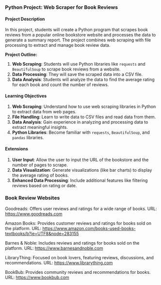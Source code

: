### Python Project: Web Scraper for Book Reviews

#### **Project Description**
In this project, students will create a Python program that scrapes book reviews from a popular online bookstore website and processes the data to generate a summary report. The project combines web scraping with file processing to extract and manage book review data.

**Project Outline:**
1. **Web Scraping**: Students will use Python libraries like `requests` and `BeautifulSoup` to scrape book reviews from a website.
2. **Data Processing**: They will save the scraped data into a CSV file.
3. **Data Analysis**: Students will analyze the data to find the average rating for each book and count the number of reviews.

#### **Learning Objectives**
1. **Web Scraping**: Understand how to use web scraping libraries in Python to extract data from web pages.
2. **File Handling**: Learn to write data to CSV files and read data from them.
3. **Data Analysis**: Gain experience in analyzing and processing data to extract meaningful insights.
4. **Python Libraries**: Become familiar with `requests`, `BeautifulSoup`, and `pandas` libraries.

#### **Extensions**
1. **User Input**: Allow the user to input the URL of the bookstore and the number of pages to scrape.
2. **Data Visualization**: Generate visualizations (like bar charts) to display the average rating of books.
3. **Enhanced Data Processing**: Include additional features like filtering reviews based on rating or date.

### **Book Review Websites**
Goodreads: Offers user reviews and ratings for a wide range of books.
URL: https://www.goodreads.com

Amazon Books: Provides customer reviews and ratings for books sold on the platform.
URL: https://www.amazon.com/books-used-books-textbooks/b?ie=UTF8&node=283155

Barnes & Noble: Includes reviews and ratings for books sold on the platform.
URL: https://www.barnesandnoble.com

LibraryThing: Focused on book lovers, featuring reviews, discussions, and recommendations.
URL: https://www.librarything.com

BookBub: Provides community reviews and recommendations for books.
URL: https://www.bookbub.com